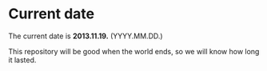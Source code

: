 # Current date

The current date is **2013.11.19.** (YYYY.MM.DD.)

This repository will be good when the world ends, so we will know how long it lasted.
